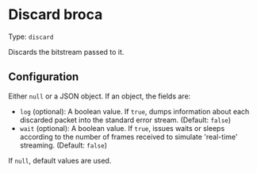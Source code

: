 
# Discard broca

Type: `discard`

Discards the bitstream passed to it.

## Configuration

Either `null` or a JSON object. If an object, the fields are:

* `log` (optional): A boolean value. If `true`, dumps information about each
  discarded packet into the standard error stream. (Default: `false`)
* `wait` (optional): A boolean value. If `true`, issues waits or sleeps 
  according to the number of frames received to simulate 'real-time'
  streaming. (Default: `false`)

If `null`, default values are used.
